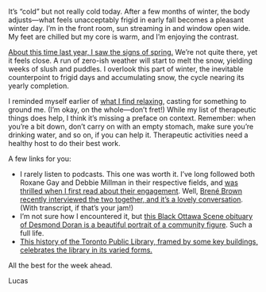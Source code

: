 It’s “cold” but not really cold today. After a few months of winter, the body adjusts—what feels unacceptably frigid in early fall becomes a pleasant winter day. I’m in the front room, sun streaming in and window open wide. My feet are chilled but my core is warm, and I’m enjoying the contrast.

[About this time last year, I saw the signs of spring.](https://lucascherkewski.com/hit-and-miss/129-spring-feelings-readings/) We’re not quite there, yet it feels close. A run of zero-ish weather will start to melt the snow, yielding weeks of slush and puddles. I overlook this part of winter, the inevitable counterpoint to frigid days and accumulating snow, the cycle nearing its yearly completion.

I reminded myself earlier of [what I find relaxing](https://lucascherkewski.com/study/therapeutic-things/), casting for something to ground me. (I’m okay, on the whole—don’t fret!) While my list of therapeutic things does help, I think it’s missing a preface on context. Remember: when you’re a bit down, don’t carry on with an empty stomach, make sure you’re drinking water, and so on, if you can help it. Therapeutic activities need a healthy host to do their best work.

A few links for you:

- I rarely listen to podcasts. This one was worth it. I’ve long followed both Roxane Gay and Debbie Millman in their respective fields, and [was thrilled when I first read about their engagement](https://www.autostraddle.com/roxane-gay-and-debbie-millman-are-girlfriends-thats-big-news/). Well, [Brené Brown recently interviewed the two together, and it’s a lovely conversation](https://brenebrown.com/podcast/brene-with-roxane-gay-and-debbie-millman-on-love-life-and-the-pursuit-of-creative-space/). (With transcript, if that’s your jam!)
- I’m not sure how I encountered it, but [this Black Ottawa Scene obituary of Desmond Doran is a beautiful portrait of a community figure](http://blackottawascene.com/in-memory-of-desmond-doran/). Such a full life.
- [This history of the Toronto Public Library, framed by some key buildings, celebrates the library in its varied forms.](http://activehistory.ca/2020/09/a-history-of-the-toronto-public-library-in-four-buildings/)

All the best for the week ahead.

Lucas